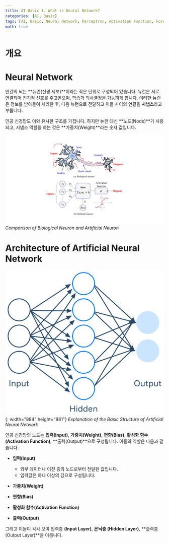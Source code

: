 ```yaml
---
title: AI Basic 1. What is Neural Network?
categories: [AI, Basic]
tags: [AI, Basic, Neural Network, Perceptron, Activation Function, Forward Propagation]
math: true
---
```


# 개요

# Neural Network

인간의 뇌는 **뉴런(신경 세포)**이라는 작은 단위로 구성되어 있습니다. 뉴런은 서로 연결되어 전기적 신호를 주고받으며, 학습과 의사결정을 가능하게 합니다. 이러한 뉴런은 정보를 받아들여 처리한 후, 다음 뉴런으로 전달하고 이들 사이의 연결을 **시냅스**라고 부릅니다.

인공 신경망도 이와 유사한 구조를 가집니다. 하지만 뉴런 대신 **노드(Node)**가 사용되고, 시냅스 역할을 하는 것은 **가중치(Weight)**라는 숫자 값입니다.

![Neural Network](./assets/img/AI-Basic/Neural_Network.png)
_Comparison of Biological Neuron and Artificial Neuron_

# Architecture of Artificial Neural Network

![Architecture of Artificial Neural Network](./assets/img/AI-Basic/Architecture_of_Artificial_Neural_Network.png){: width="884" height="881"}
_Explanation of the Basic Structure of Artificial Neural Network_

인공 신경망의 노드는 **입력(Input)**, **가중치(Weight)**, **편향(Bias)**, **활성화 함수(Activation Function)**, **출력(Output)**으로 구성됩니다. 이들의 역할은 다음과 같습니다.

- **입력(Input)**
    - 외부 데이터나 이전 층의 노드로부터 전달된 값입니다.
    - 입력값은 하나 이상의 값으로 구성됩니다.

- **가중치(Weight)**
- **편향(Bias)**
- **활성화 함수(Activation Function)**
- **출력(Output)**

그리고 이들이 각각 모여 입력층 **(Input Layer)**, **은닉층 (Hidden Layer)**, **출력층 (Output Layer)**을 이룹니다.